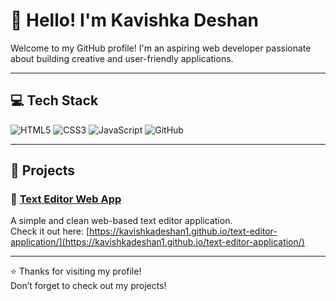 # 👋 Hello! I'm Kavishka Deshan

Welcome to my GitHub profile! I'm an aspiring web developer passionate about building creative and user-friendly applications.

---

## 💻 Tech Stack

![HTML5](https://img.shields.io/badge/HTML5-E34F26?style=flat&logo=html5&logoColor=white)
![CSS3](https://img.shields.io/badge/CSS3-1572B6?style=flat&logo=css3&logoColor=white)
![JavaScript](https://img.shields.io/badge/JavaScript-F7DF1E?style=flat&logo=javascript&logoColor=black)
![GitHub](https://img.shields.io/badge/GitHub-181717?style=flat&logo=github&logoColor=white)

---

## 🚀 Projects

### 🔗 [Text Editor Web App](https://kavishkadeshan1.github.io/text-editor-application/)
A simple and clean web-based text editor application.  
Check it out here: [https://kavishkadeshan1.github.io/text-editor-application/](https://kavishkadeshan1.github.io/text-editor-application/)

---

⭐️ Thanks for visiting my profile!  
Don’t forget to check out my projects!


